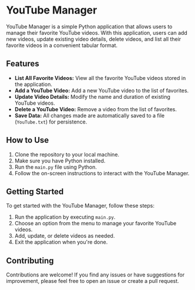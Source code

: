 # YouTube Manager

YouTube Manager is a simple Python application that allows users to manage their favorite YouTube videos. With this application, users can add new videos, update existing video details, delete videos, and list all their favorite videos in a convenient tabular format.

## Features

- **List All Favorite Videos:** View all the favorite YouTube videos stored in the application.
- **Add a YouTube Video:** Add a new YouTube video to the list of favorites.
- **Update Video Details:** Modify the name and duration of existing YouTube videos.
- **Delete a YouTube Video:** Remove a video from the list of favorites.
- **Save Data:** All changes made are automatically saved to a file (`YouTube.txt`) for persistence.

## How to Use

1. Clone the repository to your local machine.
2. Make sure you have Python installed.
3. Run the `main.py` file using Python.
4. Follow the on-screen instructions to interact with the YouTube Manager.

## Getting Started

To get started with the YouTube Manager, follow these steps:

1. Run the application by executing `main.py`.
2. Choose an option from the menu to manage your favorite YouTube videos.
3. Add, update, or delete videos as needed.
4. Exit the application when you're done.

## Contributing

Contributions are welcome! If you find any issues or have suggestions for improvement, please feel free to open an issue or create a pull request. 

